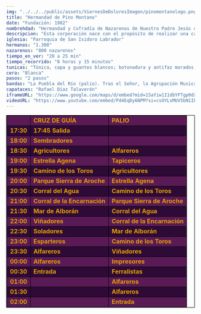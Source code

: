 ```yaml
---
img: "../../../public/assets/ViernesDeDoloresImagen/pinomontanologo.png"
title: "Hermandad de Pino Montano"
date: "Fundación: 1982"
nombrehdad: "Hermandad y Cofradía de Nazarenos de Nuestro Padre Jesús de Nazaret, María Santísima del Amor, San Marcos Evangelista y San Isidro Labrador"
descripcion: "Esta corporación nace con el propósito de realizar una catequesis en el colegio Félix Rodríguez de la Fuente alrededor de los años 1981 y 1982. Fue un profesor, Juan Manuel Plaza, quien realiza unas pequeñas imágenes en papel encolado y policromado. En 2007 recibe el carácter penitencial. El misterio muestra a Jesús de Nazaret siendo apresado en el Huerto de los Olivos."
iglesia: "Parroquia de San Isidoro Labrador"
hermanos: "1.300"
nazarenos: "800 nazarenos"
tiempo_en_ver: "20 a 25 min"
tiempo_recorrido: "8 horas y 15 minutos"
tunicas: "Túnica, capa y guantes blancos; botonadura y antifaz morados; cíngulo burdeos y morado; y zapatos negros"
cera: "Blanca"
pasos: "2 pasos"
bandas: "La Puebla del Río (palio). Tras el Señor, la Agrupación Musical Nuestra Señora de la Encarnación y el Carmen de Salteras acompaña a la Virgen del Amor"
capataces: "Rafael Díaz Talaverón"
iframeURL: "https://www.google.com/maps/d/embed?mid=1SaYiw1I1dbYFTgp0dXkVxf0IymN5SGI&ehbc=2E312F"
videoURL: "https://www.youtube.com/embed/Pd4EqDy6NPM?si=csOYLxMUV5bN1IBD"
---
```


<table class="recorrido" style="width: 100%; border-collapse: collapse; text-align: left; border: 1px solid black;">
  <tbody>
    <tr style="background-color: #5a1a55; color: #e5a000; font-weight: bold;">
      <td style="border: 1px solid black; text-align: center;"></td>
      <td style="border: 1px solid black;">CRUZ DE GUÍA</td>
      <td style="border: 1px solid black;">PALIO</td>
    </tr>
    <tr style="background-color: #2e0b37; color: #e5a000; font-weight: bold;">
      <td style="border: 1px solid black; text-align: center;">17:30</td>
      <td style="border: 1px solid black;">17:45 Salida</td>
      <td style="border: 1px solid black;"></td>
    </tr>
    <tr style="background-color: #5a1a55; color: #e5a000; font-weight: bold;">
      <td style="border: 1px solid black; text-align: center;">18:00</td>
      <td style="border: 1px solid black;">Sembradores</td>
      <td style="border: 1px solid black;"></td>
    </tr>
    <tr style="background-color: #2e0b37; color: #e5a000; font-weight: bold;">
      <td style="border: 1px solid black; text-align: center;">18:30</td>
      <td style="border: 1px solid black;">Agricultores</td>
      <td style="border: 1px solid black;">Alfareros</td>
    </tr>
    <tr style="background-color: #5a1a55; color: #e5a000; font-weight: bold;">
      <td style="border: 1px solid black; text-align: center;">19:00</td>
      <td style="border: 1px solid black;">Estrella Agena</td>
      <td style="border: 1px solid black;">Tapiceros</td>
    </tr>
    <tr style="background-color: #2e0b37; color: #e5a000; font-weight: bold;">
      <td style="border: 1px solid black; text-align: center;">19:30</td>
      <td style="border: 1px solid black;">Camino de los Toros</td>
      <td style="border: 1px solid black;">Agricultores</td>
    </tr>
    <tr style="background-color: #5a1a55; color: #e5a000; font-weight: bold;">
      <td style="border: 1px solid black; text-align: center;">20:00</td>
      <td style="border: 1px solid black;">Parque Sierra de Aroche</td>
      <td style="border: 1px solid black;">Estrella Agena</td>
    </tr>
    <tr style="background-color: #2e0b37; color: #e5a000; font-weight: bold;">
      <td style="border: 1px solid black; text-align: center;">20:30</td>
      <td style="border: 1px solid black;">Corral del Agua</td>
      <td style="border: 1px solid black;">Camino de los Toros</td>
    </tr>
    <tr style="background-color: #5a1a55; color: #e5a000; font-weight: bold;">
      <td style="border: 1px solid black; text-align: center;">21:00</td>
      <td style="border: 1px solid black;">Corral de la Encarnación</td>
      <td style="border: 1px solid black;">Parque Sierra de Aroche</td>
    </tr>
    <tr style="background-color: #2e0b37; color: #e5a000; font-weight: bold;">
      <td style="border: 1px solid black; text-align: center;">21:30</td>
      <td style="border: 1px solid black;">Mar de Alborán</td>
      <td style="border: 1px solid black;">Corral del Agua</td>
    </tr>
    <tr style="background-color: #5a1a55; color: #e5a000; font-weight: bold;">
      <td style="border: 1px solid black; text-align: center;">22:00</td>
      <td style="border: 1px solid black;">Viñadores</td>
      <td style="border: 1px solid black;">Corral de la Encarnación</td>
    </tr>
    <tr style="background-color: #2e0b37; color: #e5a000; font-weight: bold;">
      <td style="border: 1px solid black; text-align: center;">22:30</td>
      <td style="border: 1px solid black;">Soladores</td>
      <td style="border: 1px solid black;">Mar de Alborán</td>
    </tr>
    <tr style="background-color: #5a1a55; color: #e5a000; font-weight: bold;">
      <td style="border: 1px solid black; text-align: center;">23:00</td>
      <td style="border: 1px solid black;">Esparteros</td>
      <td style="border: 1px solid black;">Camino de los Toros</td>
    </tr>
    <tr style="background-color: #2e0b37; color: #e5a000; font-weight: bold;">
      <td style="border: 1px solid black; text-align: center;">23:30</td>
      <td style="border: 1px solid black;">Alfareros</td>
      <td style="border: 1px solid black;">Viñadores</td>
    </tr>
    <tr style="background-color: #5a1a55; color: #e5a000; font-weight: bold;">
      <td style="border: 1px solid black; text-align: center;">00:00</td>
      <td style="border: 1px solid black;">Alfareros</td>
      <td style="border: 1px solid black;">Impresores</td>
    </tr>
    <tr style="background-color: #2e0b37; color: #e5a000; font-weight: bold;">
      <td style="border: 1px solid black; text-align: center;">00:30</td>
      <td style="border: 1px solid black;">Entrada</td>
      <td style="border: 1px solid black;">Ferralistas</td>
    </tr>
    <tr style="background-color: #5a1a55; color: #e5a000; font-weight: bold;">
      <td style="border: 1px solid black; text-align: center;">01:00</td>
      <td style="border: 1px solid black;"></td>
      <td style="border: 1px solid black;">Alfareros</td>
    </tr>
    <tr style="background-color: #2e0b37; color: #e5a000; font-weight: bold;">
      <td style="border: 1px solid black; text-align: center;">01:30</td>
      <td style="border: 1px solid black;"></td>
      <td style="border: 1px solid black;">Alfareros</td>
    </tr>
    <tr style="background-color: #5a1a55; color: #e5a000; font-weight: bold;">
      <td style="border: 1px solid black; text-align: center;">02:00</td>
      <td style="border: 1px solid black;"></td>
      <td style="border: 1px solid black;">Entrada</td>
    </tr>
  </tbody>
</table>